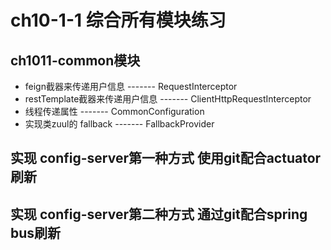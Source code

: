 # ch10-1-1 综合所有模块练习 
## ch1011-common模块
- feign截器来传递用户信息         ------- RequestInterceptor
- restTemplate截器来传递用户信息  ------- ClientHttpRequestInterceptor
- 线程传递属性                    -------  CommonConfiguration
- 实现类zuul的 fallback           -------  FallbackProvider

## 实现 config-server第一种方式  使用git配合actuator刷新


## 实现 config-server第二种方式  通过git配合spring bus刷新